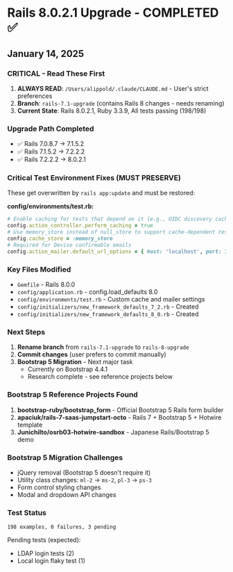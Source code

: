 # Rails 8.0.2.1 Upgrade - COMPLETED ✅
## January 14, 2025

### CRITICAL - Read These First
1. **ALWAYS READ**: `/Users/alippold/.claude/CLAUDE.md` - User's strict preferences
2. **Branch**: `rails-7.1-upgrade` (contains Rails 8 changes - needs renaming)
3. **Current State**: Rails 8.0.2.1, Ruby 3.3.9, All tests passing (198/198)

### Upgrade Path Completed
- ✅ Rails 7.0.8.7 → 7.1.5.2
- ✅ Rails 7.1.5.2 → 7.2.2.2
- ✅ Rails 7.2.2.2 → 8.0.2.1

### Critical Test Environment Fixes (MUST PRESERVE)
These get overwritten by `rails app:update` and must be restored:

**config/environments/test.rb:**
```ruby
# Enable caching for tests that depend on it (e.g., OIDC discovery caching)
config.action_controller.perform_caching = true
# Use memory_store instead of null_store to support cache-dependent tests
config.cache_store = :memory_store
# Required for Devise confirmable emails
config.action_mailer.default_url_options = { host: 'localhost', port: 3000 }
```

### Key Files Modified
- `Gemfile` - Rails 8.0.0
- `config/application.rb` - config.load_defaults 8.0
- `config/environments/test.rb` - Custom cache and mailer settings
- `config/initializers/new_framework_defaults_7_2.rb` - Created
- `config/initializers/new_framework_defaults_8_0.rb` - Created

### Next Steps
1. **Rename branch** from `rails-7.1-upgrade` to `rails-8-upgrade`
2. **Commit changes** (user prefers to commit manually)
3. **Bootstrap 5 Migration** - Next major task
   - Currently on Bootstrap 4.4.1
   - Research complete - see reference projects below

### Bootstrap 5 Reference Projects Found
1. **bootstrap-ruby/bootstrap_form** - Official Bootstrap 5 Rails form builder
2. **apaciuk/rails-7-saas-jumpstart-octo** - Rails 7 + Bootstrap 5 + Hotwire template
3. **JunichiIto/osrb03-hotwire-sandbox** - Japanese Rails/Bootstrap 5 demo

### Bootstrap 5 Migration Challenges
- jQuery removal (Bootstrap 5 doesn't require it)
- Utility class changes: `ml-2` → `ms-2`, `pl-3` → `ps-3`
- Form control styling changes
- Modal and dropdown API changes

### Test Status
```
198 examples, 0 failures, 3 pending
```
Pending tests (expected):
- LDAP login tests (2)
- Local login flaky test (1)